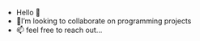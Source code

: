 - Hello 👋
- 👀I’m looking to collaborate on programming projects 
- 📫 feel free to reach out...

<!---
Duvie728/Duvie728 is a ✨ special ✨ repository because its `README.md` (this file) appears on your GitHub profile.
You can click the Preview link to take a look at your changes.
--->
